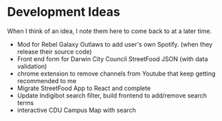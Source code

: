 # Development Ideas
When I think of an idea, I note them here to come back to at a later time.

- Mod for Rebel Galaxy Outlaws to add user's own Spotify. (when they release their source code)
- Front end form for Darwin City Council StreetFood JSON (with data validation)
- chrome extension to remove channels from Youtube that keep getting recommended to me
- Migrate StreetFood App to React and complete
- Update Indigibot search filter, build frontend to add/remove search terms
- interactive CDU Campus Map with search
